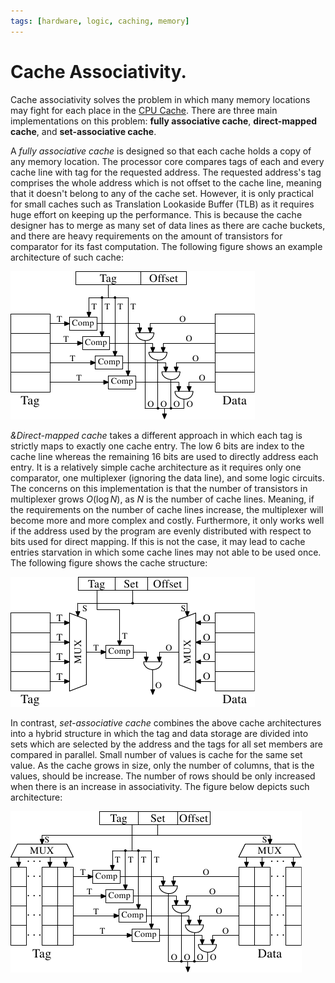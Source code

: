 ```yaml
---
tags: [hardware, logic, caching, memory]
---
```


# Cache Associativity.

Cache associativity solves the problem in which many memory locations may fight
for each place in the [CPU Cache](202403191017.md). There are three main
implementations on this problem: **fully associative cache**, **direct-mapped
cache**, and **set-associative cache**.

A *fully associative cache* is designed so that each cache holds a copy of any
memory location. The processor core compares tags of each and every cache line
with tag for the requested address. The requested address's tag comprises the
whole address which is not offset to the cache line, meaning that it doesn't
belong to any of the cache set. However, it is only practical for small caches
such as Translation Lookaside Buffer (TLB) as it requires huge effort on keeping
up the performance. This is because the cache designer has to merge as many set
of data lines as there are cache buckets, and there are heavy requirements on
the amount of transistors for comparator for its fast computation. The following
figure shows an example architecture of such cache:

![Fully associative cache](pic/fully-associative-cache.png)

*&Direct-mapped cache* takes a different approach in which each tag is strictly
maps to exactly one cache entry. The low 6 bits are index to the cache line
whereas the remaining 16 bits are used to directly address each entry. It is a
relatively simple cache architecture as it requires only one comparator, one
multiplexer (ignoring the data line), and some logic circuits. The concerns on
this implementation is that the number of transistors in multiplexer grows
$O(\log N)$, as $N$ is the number of cache lines. Meaning, if the requirements
on the number of cache lines increase, the multiplexer will become more and more
complex and costly. Furthermore, it only works well if the address used by the
program are evenly distributed with respect to bits used for direct mapping. If
this is not the case, it may lead to cache entries starvation in which some
cache lines may not able to be used once. The following figure shows the cache
structure:

![Direct-mapped cache](pic/direct-mapped-cache.png)

In contrast, *set-associative cache* combines the above cache architectures into
a hybrid structure in which the tag and data storage are divided into sets which
are selected by the address and the tags for all set members are compared in
parallel. Small number of values is cache for the same set value. As the cache
grows in size, only the number of columns, that is the values, should be
increase. The number of rows should be only increased when there is an increase
in associativity. The figure below depicts such architecture:

![Set-associative cache](pic/set-associative-cache.png)

